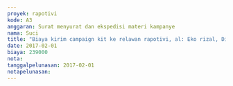 ```yaml
---
proyek: rapotivi
kode: A3
anggaran: Surat menyurat dan ekspedisi materi kampanye
nama: Suci
title: "Biaya kirim campaign kit ke relawan rapotivi, al: Eko rizal, Dian sukma anindhita, M irfan al amin, imroatul widi nursanti, shalim tehupelasury, nurul fadillah, hairun nisa, muh anshor mumin, timoty johanes, faisal hidayatullah, m ramadhan"
date: 2017-02-01
biaya: 239000
nota:
tanggalpelunasan: 2017-02-01
notapelunasan:
---
```

